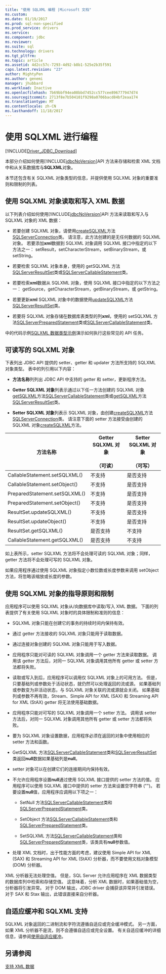 ```yaml
---
title: "使用 SQLXML 编程 |Microsoft 文档"
ms.custom: 
ms.date: 01/19/2017
ms.prod: sql-non-specified
ms.prod_service: drivers
ms.service: 
ms.component: jdbc
ms.reviewer: 
ms.suite: sql
ms.technology: drivers
ms.tgt_pltfrm: 
ms.topic: article
ms.assetid: 4d2cc57c-7293-4d92-b8b1-525e2b35f591
caps.latest.revision: "23"
author: MightyPen
ms.author: genemi
manager: jhubbard
ms.workload: Inactive
ms.openlocfilehash: 7b69bbf94ea08bbd7452cc577cee896777947d74
ms.sourcegitcommit: 2713f8e7b504101f9298a0706bacd84bf2eaa174
ms.translationtype: MT
ms.contentlocale: zh-CN
ms.lasthandoff: 11/18/2017
---
```

# <a name="programming-with-sqlxml"></a>使用 SQLXML 进行编程
[!INCLUDE[Driver_JDBC_Download](../../includes/driver_jdbc_download.md)]

  本部分介绍如何使用[!INCLUDE[jdbcNoVersion](../../includes/jdbcnoversion_md.md)]API 方法来存储和检索 XML 文档中和从关系数据库与**SQLXML**对象。  
  
 本节还包含有关 SQLXML 对象类型的信息，并提供使用 SQLXML 对象的重要准则和限制的列表。  
  
## <a name="reading-and-writing-xml-data-with-sqlxml-objects"></a>使用 SQLXML 对象读取和写入 XML 数据  
 以下列表介绍如何使用[!INCLUDE[jdbcNoVersion](../../includes/jdbcnoversion_md.md)]API 方法来读取和写入与 SQLXML 对象的 XML 数据：  
  
-   若要创建 SQLXML 对象，请使用[createSQLXML](../../connect/jdbc/reference/createsqlxml-method-sqlserverconnection.md)方法[SQLServerConnection](../../connect/jdbc/reference/sqlserverconnection-class.md)类。 请注意，此方法创建的是无任何数据的 SQLXML 对象。 若要添加**xml**数据到 SQLXML 对象调用 SQLXML 接口中指定的以下方法之一： setResult，setCharacterStream，setBinaryStream，或 setString。  
  
-   若要检索 SQLXML 对象本身，使用的 getSQLXML 方法[SQLServerResultSet](../../connect/jdbc/reference/sqlserverresultset-class.md)类或[SQLServerCallableStatement](../../connect/jdbc/reference/sqlservercallablestatement-class.md)类。  
  
-   若要检索**xml**数据从 SQLXML 对象，使用 SQLXML 接口中指定的以下方法之一： getSource，getCharacterStream，getBinaryStream，或 getString。  
  
-   若要更新**xml** SQLXML 对象中的数据使用[updateSQLXML](../../connect/jdbc/reference/updatesqlxml-method-sqlserverresultset.md)方法[SQLServerResultSet](../../connect/jdbc/reference/sqlserverresultset-class.md)类。  
  
-   若要将 SQLXML 对象存储在数据库表类型的列**xml**，使用的 setSQLXML 方法[SQLServerPreparedStatement](../../connect/jdbc/reference/sqlserverpreparedstatement-class.md)类或[SQLServerCallableStatement](../../connect/jdbc/reference/sqlservercallablestatement-class.md)类。  
  
 中的代码示例[SQLXML 数据类型示例](../../connect/jdbc/sqlxml-data-type-sample.md)演示如何执行这些常见的 API 任务。  
  
## <a name="readable-and-writable-sqlxml-objects"></a>可读写的 SQLXML 对象  
 下表列出 JDBC API 提供的 setter、getter 和 updater 方法所支持的 SQLXML 对象类型。 表中的列引用以下内容：  
  
-   **方法名称**列列出 JDBC API 中支持的 getter 和 setter，更新程序方法。  
  
-   **Getter SQLXML 对象**列表示通过以下任一方法创建的 SQLXML 对象[getSQLXML](../../connect/jdbc/reference/getsqlxml-method-sqlservercallablestatement.md)方法[SQLServerCallableStatement](../../connect/jdbc/reference/sqlservercallablestatement-class.md)类或[getSQLXML](../../connect/jdbc/reference/getsqlxml-method-sqlserverresultset.md)方法[SQLServerResultSet](../../connect/jdbc/reference/sqlserverresultset-class.md)类。  
  
-   **Setter SQLXML 对象**列表示 SQLXML 对象，由创建[createSQLXML](../../connect/jdbc/reference/createsqlxml-method-sqlserverconnection.md)方法[SQLServerConnection](../../connect/jdbc/reference/sqlserverconnection-class.md)类。 请注意下面的 setter 方法接受由创建的 SQLXML 对象[createSQLXML](../../connect/jdbc/reference/createsqlxml-method-sqlserverconnection.md)方法。  
  
|方法名称|Getter SQLXML 对象<br /><br /> （可读）|Setter SQLXML 对象<br /><br /> （可写）|  
|-----------------|-------------------------------------------|-------------------------------------------|  
|CallableStatement.setSQLXML()|不支持|是否支持|  
|CallableStatement.setObject()|不支持|是否支持|  
|PreparedStatement.setSQLXML()|不支持|是否支持|  
|PreparedStatement.setObject()|不支持|是否支持|  
|ResultSet.updateSQLXML()|不支持|是否支持|  
|ResultSet.updateObject()|不支持|是否支持|  
|ResultSet.getSQLXML()|是否支持|不支持|  
|CallableStatement.getSQLXML()|是否支持|不支持|  
  
 如上表所示，setter SQLXML 方法将不会处理可读的 SQLXML 对象；同样，getter 方法将不会处理可写的 SQLXML 对象。  
  
 如果应用程序通过使用 SQLXML 对象指定小数位数或长度参数来调用 setObject 方法，将忽略该缩放或长度的参数。  
  
## <a name="guidelines-and-limitations-when-using-sqlxml-objects"></a>使用 SQLXML 对象的指导原则和限制  
 应用程序可以使用 SQLXML 对象从/向数据库中读取/写入 XML 数据。 下面的列表提供了有关使用 SQLXML 对象时的具体限制和准则的信息：  
  
-   SQLXML 对象只能在创建它的事务的持续时间内保持有效。  
  
-   通过 getter 方法接收的 SQLXML 对象只能用于读取数据。  
  
-   通过连接对象创建的 SQLXML 对象只能用于写入数据。  
  
-   应用程序只能对可读的 SQLXML 对象调用一个 getter 方法来读取数据。 调用该 getter 方法后，对同一 SQLXML 对象调用其他所有 getter 或 setter 方法都将失败。  
  
-   读取或写入到后，应用程序可以调用仅 SQLXML 对象上的可用方法。 但是，只要基础列或参数处于活动状态，就仍然可以处理返回的流或源。 如果基础列或参数变为非活动状态，与 SQLXML 对象关联的流或源就会关闭。 如果基础列或参数不再有效，Stream、Simple API for XML (SAX) 和 Streaming API for XML (StAX) getter 将无法使用基础数据。  
  
-   应用程序只能对可写的 SQLXML 对象调用一个 setter 方法。 调用该 setter 方法后，对同一 SQLXML 对象调用其他所有 getter 或 setter 方法都将失败。  
  
-   要为 SQLXML 对象设置数据，应用程序必须在返回的对象中使用相应的 setter 方法和函数。  
  
-   GetSQLXML 方法[SQLServerCallableStatement](../../connect/jdbc/reference/sqlservercallablestatement-class.md)类和[SQLServerResultSet](../../connect/jdbc/reference/sqlserverresultset-class.md)类返回**null**数据如果基础列是**null**。  
  
-   setter 对象可以在创建它们的连接期间内保持有效。  
  
-   不允许应用程序设置**null**通过使用 SQLXML 接口提供的 setter 方法的值。 应用程序可以使用 SQLXML 接口中提供的 setter 方法来设置空字符串 ("")。 若要设置**null**值，应用程序应调用以下项之一：  
  
    -   SetNull 方法[SQLServerCallableStatement](../../connect/jdbc/reference/sqlservercallablestatement-class.md)类和[SQLServerPreparedStatement](../../connect/jdbc/reference/sqlserverpreparedstatement-class.md)类。  
  
    -   SetObject 方法[SQLServerCallableStatement](../../connect/jdbc/reference/sqlservercallablestatement-class.md)类和[SQLServerPreparedStatement](../../connect/jdbc/reference/sqlserverpreparedstatement-class.md)类。  
  
    -   SetSQLXML 方法[SQLServerCallableStatement](../../connect/jdbc/reference/sqlservercallablestatement-class.md)类和[SQLServerPreparedStatement](../../connect/jdbc/reference/sqlserverpreparedstatement-class.md)类，该类具有**null**参数值。  
  
-   处理 XML 文档时，出于性能方面的考虑，建议使用 Simple API for XML (SAX) 和 Streaming API for XML (StAX) 分析器，而不要使用文档对象模型 (DOM) 分析器。  
  
 XML 分析器无法处理空值。 但是，SQL Server 允许应用程序在 XML 数据类型的数据库列中检索和存储空值。 这意味着，分析 XML 数据时，如果基础值为空，分析器将引发异常。 对于 DOM 输出，JDBC driver 会捕获该异常并引发错误。 对于 SAX 和 Stax 输出，此错误直接来自分析器。  
  
## <a name="adaptive-buffering-and-sqlxml-support"></a>自适应缓冲和 SQLXML 支持  
 SQLXML 对象返回的二进制流和字符流遵循自适应或完全缓冲模式。 另一方面，如果 XML 分析器不是流，则不会遵循自适应或完全设置。 有关自适应缓冲的详细信息，请参阅[使用自适应缓冲](../../connect/jdbc/using-adaptive-buffering.md)。  
  
## <a name="see-also"></a>另请参阅  
 [支持 XML 数据](../../connect/jdbc/supporting-xml-data.md)  
  
  
